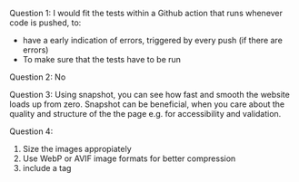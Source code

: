 Question 1:
I would fit the tests within a Github action that runs whenever code is pushed, to:
- have a early indication of errors, triggered by every push (if there are errors)
- To make sure that the tests have to be run

Question 2:
No

Question 3:
Using snapshot, you can see how fast and smooth the website loads up from zero. Snapshot can be beneficial, when you care about the quality and structure of the the page e.g. for accessibility and validation.

Question 4:
1. Size the images appropiately
2. Use WebP or AVIF image formats for better compression
3. include a <meta name="viewport"> tag
 



